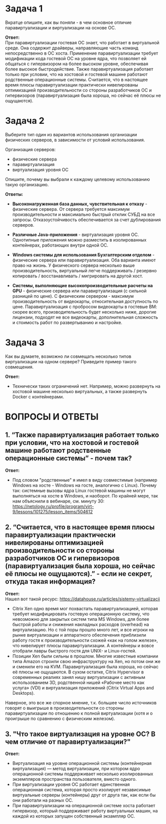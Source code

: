 # Задача 1  
Вкратце опишите, как вы поняли - в чем основное отличие паравиртуализации и виртуализации на основе ОС.  

**Ответ:**    
При паравиртуализации гостевая ОС знает, что работает в виртуальной среде. Она содержит драйверы, направляющие часть команд непосредственно в ОС хоста. 
Применение паравиртуализации требует модификации кода гостевой ОС на уровне ядра, что позволяет ей общаться с гипервизором на более высоком уровне, обеспечивая более высокое быстродействие. 
Также паравиртуализация работает только при условии, что на хостовой и гостевой машине работают родственные операционные системы.
Считается, что в настоящее время плюсы паравиртуализации практически нивелированы оптимизацией производительности со стороны разработчиков ОС и гипервизоров (паравиртуализация была хороша, но сейчас её плюсы не ощущаются).

# Задача 2  
Выберите тип один из вариантов использования организации физических серверов, в зависимости от условий использования.  

Организация серверов:  
* физические сервера  
* паравиртуализация  
* виртуализация уровня ОС   

Опишите, почему вы выбрали к каждому целевому использованию такую организацию.

**Ответы:**  

* **Высоконагруженная база данных, чувствительная к отказу**  - физические сервера. От сервера требуется максимум производительности и максимально быстрый отклик СУБД на все запросы. Отказоустойчивость обеспечивается за счет дублирования серверов. 

* **Различные Java-приложения**  - виртуализация уровня ОС. Однотипные приложения можно разместить в изолированных контейнерах, работающих внутри одной ОС.  

* **Windows системы для использования Бухгалтерским отделом**  - физические сервера или паравиртуализация. Оба варианта имеют право на жизнь. У физического сервера несколько выше производительность, виртуальный легче поддерживать /  резервно копировать / восстанавливать / мигрировать на другой хост.   

* **Системы, выполняющие высокопроизводительные расчеты на GPU**  - физические сервера или паравиртуализация (с сильной разницей по цене). С физическим сервером - максимум производительность от видеокарты, относительная доступность по цене. Паравиртуализация с пробросом видеокарты в гостевые ВМ: скорее всего, производительность будет несколько ниже, дорогие лицензии, подходят не все видеокарты, дополнительная сложность и стоимость работ по развертыванию и настройке.  



# Задача 3  
Как вы думаете, возможно ли совмещать несколько типов виртуализации на одном сервере? Приведите пример такого совмещения.

**Ответ:**  
- Технически таких ограничений нет. Например, можно развернуть на хостовой машине несколько виртуальных, а также развернуть Docker с контейнерами.


# ВОПРОСЫ И ОТВЕТЫ

## 1. “Также паравиртуализация работает только при условии, что на хостовой и гостевой машине работают родственные операционные системы” - почем так?  
**Ответ:**   
- Под словом "родственные" я имел в виду совместимые (например Windows на хосте - Windows на госте, аналогично с Linux). Почему так: системные вызовы ядра Linux гостевой машины не могут выполняться на хосте в Windows, и наоборот. По крайней мере, так нам объяснили в вебинаре, см. минуту 30: https://netology.ru/profile/program/virt-9/lessons/101275/lesson_items/504612

## 2. “Считается, что в настоящее время плюсы паравиртуализации практически нивелированы оптимизацией производительности со стороны разработчиков ОС и гипервизоров (паравиртуализация была хороша, но сейчас её плюсы не ощущаются).” - если не секрет, откуда такая информация?  

**Ответ:**     
Нашел вот такой ресурс: https://datahouse.ru/articles/sistemy-virtualizacii  
* Citrix Xen одно время мог похвастать паравиртуализацией, которая требует модифицировать гостевую операционную систему, что невозможно для закрытых систем типа MS Windows, для более быстрой работы и снижения накладных расходов (overhead) на виртуализацию. Но с той поры прошло много лет, и все игроки на рынке виртуализации и аппаратного обеспечения приблизили работу гостя к производительности схожей «как на голом железе», что нивелирует плюсы паравиртуализации. А контейнеры и вовсе отобрали лавры быстрого гостя для UNIX- и Linux-гостей.  
* Позиции Xen были сильны в прошлом. Многие известные компании типа Amazon строили свою инфраструктуру на Xen, но потом они же и сменили его на KVM. Паравиртуализация была хороша, но сейчас её плюсы не ощущаются. В сухом остатке, Citrix Hypervisor в современных реалиях занял нишу виртуализации с активным использованием 3D, родственной нишей «Рабочее место как услуга» (VDI) и виртуализация приложений (Citrix Virtual Apps and Desktops).  

Наверное, это все же спорное мнение, т.к. большее число источников говорят о выигрыше в производительности со стороны паравиртуализации по отношению к полной виртуализации (хотя и о проигрыше по сравнению с физическим железом). 

## 3. "Что такое виртуализация на уровне ОС? В чем отличие от паравиртуализации?" 
**Ответ:**   
* Виртуализация на уровне операционной системы (контейнерная виртуализация) — метод виртуализации, при котором ядро операционной системы поддерживает несколько изолированных экземпляров пространства пользователя, вместо одного. 
* При виртуализации уровня ОС работает единственная операционная система, которая просто изолирует независимые виртуальные серверы (контейнеры) друг от друга так, как если бы они работали на разных ОС. 
* При паравиртуализации на операционной системе хоста работает гипервизор, который поддерживает работу виртуальных машин, на каждой из которых запущен собственный экзампляр ОС. 
